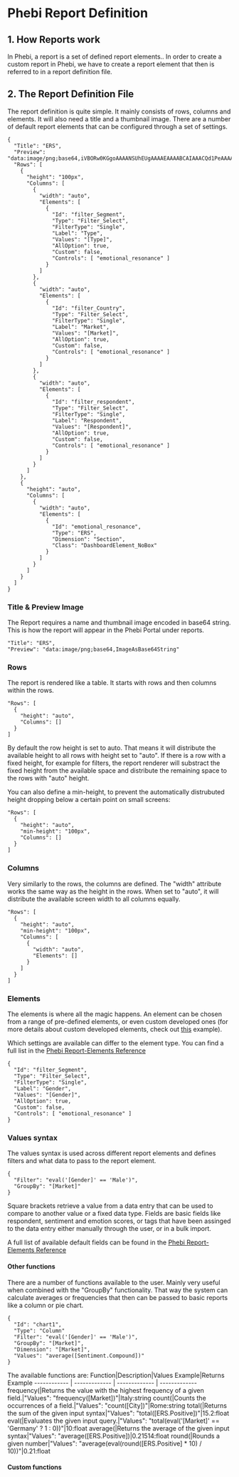 # Phebi Report Definition

## 1. How Reports work

In Phebi, a report is a set of defined report elements.. In order to create a custom report in Phebi, we have to create a report element that then is referred to in a report definition file.

## 2. The Report Definition File

The report definition is quite simple. It mainly consists of rows, columns and elements. It will also need a title and a thumbnail image. There are a number of default report elements that can be configured through a set of settings.

```
{
  "Title": "ERS",
  "Preview": "data:image/png;base64,iVBORw0KGgoAAAANSUhEUgAAAAEAAAABCAIAAACQd1PeAAAAAXNSR0IArs4c6QAAAARnQU1BAACxjwv8YQUAAAAJcEhZcwAADsMAAA7DAcdvqGQAAAAMSURBVBhXY/j//z8ABf4C/qc1gYQAAAAASUVORK5CYII=",
  "Rows": [
    {
      "height": "100px",
      "Columns": [
        {
          "width": "auto",
          "Elements": [
            {
              "Id": "filter_Segment",
              "Type": "Filter_Select",
              "FilterType": "Single",
              "Label": "Type",
              "Values": "[Type]",
              "AllOption": true,
              "Custom": false,
              "Controls": [ "emotional_resonance" ]
            }
          ]
        },
        {
          "width": "auto",
          "Elements": [
            {
              "Id": "filter_Country",
              "Type": "Filter_Select",
              "FilterType": "Single",
              "Label": "Market",
              "Values": "[Market]",
              "AllOption": true,
              "Custom": false,
              "Controls": [ "emotional_resonance" ]
            }
          ]
        },
        {
          "width": "auto",
          "Elements": [
            {
              "Id": "filter_respondent",
              "Type": "Filter_Select",
              "FilterType": "Single",
              "Label": "Respondent",
              "Values": "[Respondent]",
              "AllOption": true,
              "Custom": false,
              "Controls": [ "emotional_resonance" ]
            }
          ]
        }
      ]
    },
    {
      "height": "auto",
      "Columns": [
        {
          "width": "auto",
          "Elements": [
            {
              "Id": "emotional_resonance",
              "Type": "ERS",
              "Dimension": "Section",
              "Class": "DashboardElement_NoBox"
            }
          ]
        }
      ]
    }
  ]
}
```

### Title & Preview Image

The Report requires a name and thumbnail image encoded in base64 string. This is how the report will appear in the Phebi Portal under reports. 

```
"Title": "ERS",
"Preview": "data:image/png;base64,ImageAsBase64String"
```

### Rows

The report is rendered like a table. It starts with rows and then columns within the rows.

```
"Rows": [
  {
    "height": "auto",
    "Columns": []
  }
]
```

By default the row height is set to auto. That means it will distribute the available height to all rows with height set to "auto". If there is a row with a fixed height, for example for filters, the report renderer will substract the fixed height from the available space and distribute the remaining space to the rows with "auto" height.

You can also define a min-height, to prevent the automatically distrubuted height dropping below a certain point on small screens:

```
"Rows": [
  {
    "height": "auto",
    "min-height": "100px",
    "Columns": []
  }
]
```

### Columns

Very similarly to the rows, the columns are defined. The "width" attribute works the same way as the height in the rows. When set to "auto", it will distribute the available screen width to all columns equally.

```
"Rows": [
  {
    "height": "auto",
    "min-height": "100px",
    "Columns": [
      {
        "width": "auto",
        "Elements": []
      }
    ]
  }
]
```

### Elements

The elements is where all the magic happens. An element can be chosen from a range of pre-defined elements, or even custom developed ones (for more details about custom developed elements, check out [this](https://github.com/Phebi-AI/charting-sample-1) example).

Which settings are available can differ to the element type. You can find a full list in the [Phebi Report-Elements Reference](#)

```
{
  "Id": "filter_Segment",
  "Type": "Filter_Select",
  "FilterType": "Single",
  "Label": "Gender",
  "Values": "[Gender]",
  "AllOption": true,
  "Custom": false,
  "Controls": [ "emotional_resonance" ]
}
```

### Values syntax

The values syntax is used across different report elements and defines filters and what data to pass to the report element.

```
{
  "Filter": "eval('[Gender]' == 'Male')",
  "GroupBy": "[Market]"
}
```

Square brackets retrieve a value from a data entry that can be used to compare to another value or a fixed data type. Fields are basic fields like respondent, sentiment and emotion scores, or tags that have been assinged to the data entry either manually through the user, or in a bulk import.

A full list of available default fields can be found in the [Phebi Report-Elements Reference](#)

#### Other functions

There are a number of functions available to the user. Mainly very useful when combined with the "GroupBy" functionality. That way the system can calculate averages or frequencies that then can be passed to basic reports like a column or pie chart.

```
{
  "Id": "chart1",
  "Type": "Column"
  "Filter": "eval('[Gender]' == 'Male')",
  "GroupBy": "[Market]",
  "Dimension": "[Market]",
  "Values": "average([Sentiment.Compound])"
}
```

The available functions are:
Function|Description|Values Example|Returns Example
------------ | ------------- | ------------- | -------------
frequency(|Returns the value with the highest frequency of a given field.|"Values": "frequency([Market])"|Italy:string
count(|Counts the occurrences of a field.|"Values": "count([City])"|Rome:string
total(|Returns the sum of the given input syntax|"Values": "total([ERS.Positive])"|15.2:float
eval(|Evaluates the given input query.|"Values": "total(eval('[Market]' == 'Germany' ? 1 : 0))"|10:float
average(|Returns the average of the given input syntax|"Values": "average([ERS.Positive])|0.21514:float
round(|Rounds a given number|"Values": "average(eval(round([ERS.Positive] * 10) / 10))"|0.21:float

#### Custom functions
